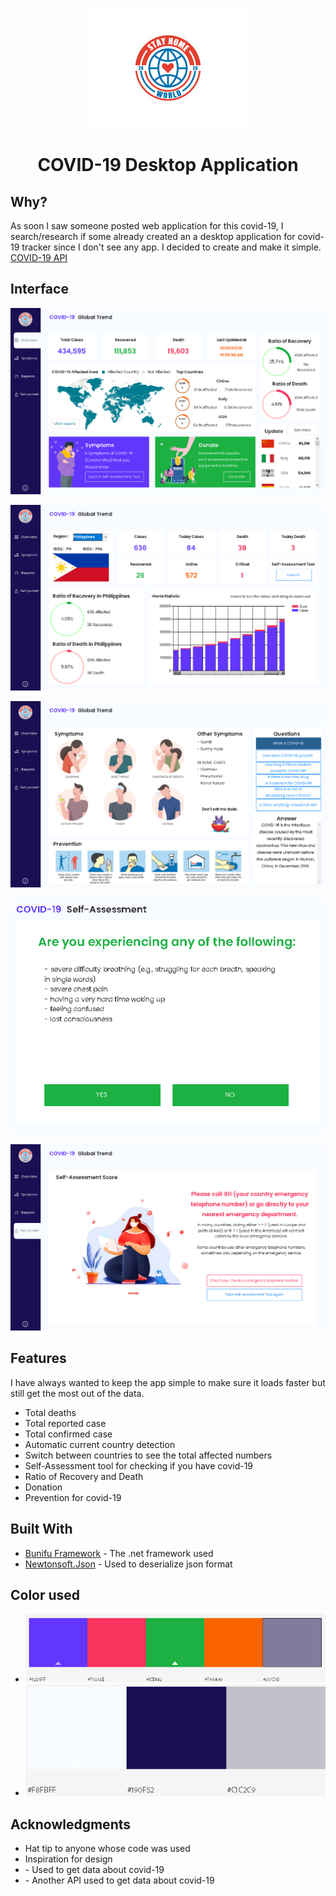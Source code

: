 <p align="center">
  <img src="Screenshots/Icon.png" width="256" title="COVID-19 Desktop App" alt="COVID-19 app">
</p>

<h1 align="center">COVID-19 Desktop Application</h1>

## Why?
As soon I saw someone posted web application for this covid-19, I search/research if some already created an a desktop application for covid-19 tracker since I don't see any app. I decided to create and make it simple. [COVID-19 API](https://github.com/mathdroid/covid-19-api)

## Interface
<p align="center">
  <img src="Screenshots/Interface-Overview.PNG" title="COVID-19 Desktop App" alt="COVID-19 Overview">
</p>
<p align="center">
  <img src="Screenshots/Interface-Reports.PNG" title="COVID-19 Desktop App" alt="COVID-19 Reports">
</p>
<p align="center">
  <img src="Screenshots/Interface-Symptoms.PNG" title="COVID-19 Desktop App" alt="COVID-19 Symptoms">
</p>
<p align="center">
  <img src="Screenshots/Interface-Test.PNG" title="COVID-19 Desktop App" alt="COVID-19 Test">
</p>
<p align="center">
  <img src="Screenshots/Interface-Test-Score.PNG" title="COVID-19 Desktop App" alt="COVID-19 Test Score">
</p>

## Features
I have always wanted to keep the app simple to make sure it loads faster but still get the most out of the data.

 - Total deaths
 - Total reported case
 - Total confirmed case
 - Automatic current country detection
 - Switch between countries to see the total affected numbers
 - Self-Assessment tool for checking if you have covid-19
 - Ratio of Recovery and Death
 - Donation
 - Prevention for covid-19
 
 ## Built With

* [Bunifu Framework](https://bunifuframework.com/) - The .net framework used
* [Newtonsoft.Json](https://www.newtonsoft.com/json) - Used to deserialize json format

## Color used
 - ![Color palette](Screenshots/Interface-Color1.PNG)
 - ![Color palette](Screenshots/Interface-Color2.PNG)

## Acknowledgments
* Hat tip to anyone whose code was used
* Inspiration for design
* [](https://github.com/mathdroid/covid-19-api) - Used to get data about covid-19
* [](https://github.com/NovelCOVID/API) - Another API used to get data about covid-19
